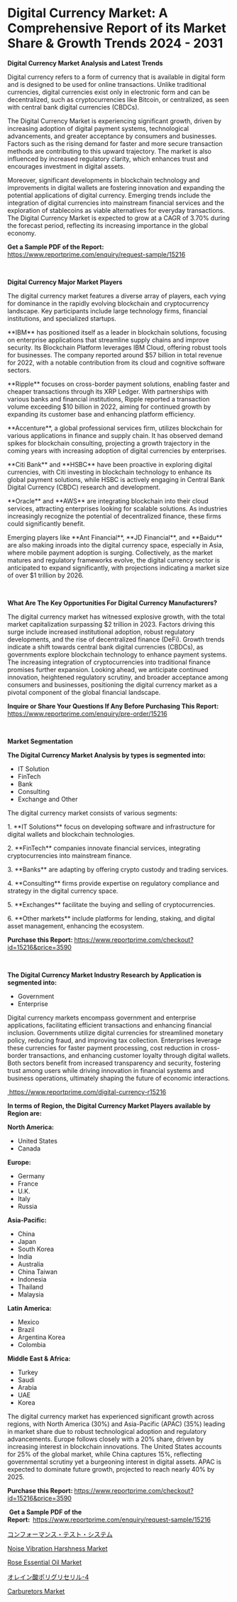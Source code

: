 <p><h1>Digital Currency Market: A Comprehensive Report of its Market Share & Growth Trends 2024 - 2031</h1></p><p><strong>Digital Currency Market Analysis and Latest Trends</strong></p>
<p><p>Digital currency refers to a form of currency that is available in digital form and is designed to be used for online transactions. Unlike traditional currencies, digital currencies exist only in electronic form and can be decentralized, such as cryptocurrencies like Bitcoin, or centralized, as seen with central bank digital currencies (CBDCs).</p><p>The Digital Currency Market is experiencing significant growth, driven by increasing adoption of digital payment systems, technological advancements, and greater acceptance by consumers and businesses. Factors such as the rising demand for faster and more secure transaction methods are contributing to this upward trajectory. The market is also influenced by increased regulatory clarity, which enhances trust and encourages investment in digital assets.</p><p>Moreover, significant developments in blockchain technology and improvements in digital wallets are fostering innovation and expanding the potential applications of digital currency. Emerging trends include the integration of digital currencies into mainstream financial services and the exploration of stablecoins as viable alternatives for everyday transactions. The Digital Currency Market is expected to grow at a CAGR of 3.70% during the forecast period, reflecting its increasing importance in the global economy.</p></p>
<p><strong>Get a Sample PDF of the Report:&nbsp;</strong> <a href="https://www.reportprime.com/enquiry/request-sample/15216">https://www.reportprime.com/enquiry/request-sample/15216</a></p>
<p>&nbsp;</p>
<p><strong>Digital Currency Major Market Players</strong></p>
<p><p>The digital currency market features a diverse array of players, each vying for dominance in the rapidly evolving blockchain and cryptocurrency landscape. Key participants include large technology firms, financial institutions, and specialized startups.</p><p>**IBM** has positioned itself as a leader in blockchain solutions, focusing on enterprise applications that streamline supply chains and improve security. Its Blockchain Platform leverages IBM Cloud, offering robust tools for businesses. The company reported around $57 billion in total revenue for 2022, with a notable contribution from its cloud and cognitive software sectors.</p><p>**Ripple** focuses on cross-border payment solutions, enabling faster and cheaper transactions through its XRP Ledger. With partnerships with various banks and financial institutions, Ripple reported a transaction volume exceeding $10 billion in 2022, aiming for continued growth by expanding its customer base and enhancing platform efficiency.</p><p>**Accenture**, a global professional services firm, utilizes blockchain for various applications in finance and supply chain. It has observed demand spikes for blockchain consulting, projecting a growth trajectory in the coming years with increasing adoption of digital currencies by enterprises.</p><p>**Citi Bank** and **HSBC** have been proactive in exploring digital currencies, with Citi investing in blockchain technology to enhance its global payment solutions, while HSBC is actively engaging in Central Bank Digital Currency (CBDC) research and development.</p><p>**Oracle** and **AWS** are integrating blockchain into their cloud services, attracting enterprises looking for scalable solutions. As industries increasingly recognize the potential of decentralized finance, these firms could significantly benefit.</p><p>Emerging players like **Ant Financial**, **JD Financial**, and **Baidu** are also making inroads into the digital currency space, especially in Asia, where mobile payment adoption is surging. Collectively, as the market matures and regulatory frameworks evolve, the digital currency sector is anticipated to expand significantly, with projections indicating a market size of over $1 trillion by 2026.</p></p>
<p>&nbsp;</p>
<p><strong>What Are The Key Opportunities For Digital Currency Manufacturers?</strong></p>
<p><p>The digital currency market has witnessed explosive growth, with the total market capitalization surpassing $2 trillion in 2023. Factors driving this surge include increased institutional adoption, robust regulatory developments, and the rise of decentralized finance (DeFi). Growth trends indicate a shift towards central bank digital currencies (CBDCs), as governments explore blockchain technology to enhance payment systems. The increasing integration of cryptocurrencies into traditional finance promises further expansion. Looking ahead, we anticipate continued innovation, heightened regulatory scrutiny, and broader acceptance among consumers and businesses, positioning the digital currency market as a pivotal component of the global financial landscape.</p></p>
<p><strong>Inquire or Share Your Questions If Any Before Purchasing This Report:</strong> <a href="https://www.reportprime.com/enquiry/pre-order/15216">https://www.reportprime.com/enquiry/pre-order/15216</a></p>
<p>&nbsp;</p>
<p><strong>Market Segmentation</strong></p>
<p><strong>The Digital Currency Market Analysis by types is segmented into:</strong></p>
<p><ul><li>IT Solution</li><li>FinTech</li><li>Bank</li><li>Consulting</li><li>Exchange and Other</li></ul></p>
<p><p>The digital currency market consists of various segments: </p><p>1. **IT Solutions** focus on developing software and infrastructure for digital wallets and blockchain technologies.  </p><p>2. **FinTech** companies innovate financial services, integrating cryptocurrencies into mainstream finance.  </p><p>3. **Banks** are adapting by offering crypto custody and trading services.  </p><p>4. **Consulting** firms provide expertise on regulatory compliance and strategy in the digital currency space.  </p><p>5. **Exchanges** facilitate the buying and selling of cryptocurrencies.  </p><p>6. **Other markets** include platforms for lending, staking, and digital asset management, enhancing the ecosystem.  </p></p>
<p><strong>Purchase this Report:&nbsp;</strong><a href="https://www.reportprime.com/checkout?id=15216&price=3590">https://www.reportprime.com/checkout?id=15216&price=3590</a></p>
<p>&nbsp;</p>
<p><strong>The Digital Currency Market Industry Research by Application is segmented into:</strong></p>
<p><ul><li>Government</li><li>Enterprise</li></ul></p>
<p><p>Digital currency markets encompass government and enterprise applications, facilitating efficient transactions and enhancing financial inclusion. Governments utilize digital currencies for streamlined monetary policy, reducing fraud, and improving tax collection. Enterprises leverage these currencies for faster payment processing, cost reduction in cross-border transactions, and enhancing customer loyalty through digital wallets. Both sectors benefit from increased transparency and security, fostering trust among users while driving innovation in financial systems and business operations, ultimately shaping the future of economic interactions.</p></p>
<p><a href="https://www.reportprime.com/digital-currency-r15216">&nbsp;https://www.reportprime.com/digital-currency-r15216</a></p>
<p><strong>In terms of Region, the Digital Currency Market Players available by Region are:</strong></p>
<p>
    <p> <strong> North America: </strong>
        <ul>
            <li>United States</li>
            <li>Canada</li>
        </ul>
        </p> 
    <p> <strong> Europe: </strong>
        <ul>
            <li>Germany</li>
            <li>France</li>
            <li>U.K.</li>
            <li>Italy</li>
            <li>Russia</li>
        </ul>
        </p> 
    <p> <strong> Asia-Pacific: </strong>
        <ul>
            <li>China</li>
            <li>Japan</li>
            <li>South Korea</li>
            <li>India</li>
            <li>Australia</li>
            <li>China Taiwan</li>
            <li>Indonesia</li>
            <li>Thailand</li>
            <li>Malaysia</li>
        </ul>
        </p> 
    <p> <strong> Latin America: </strong>
        <ul>
            <li>Mexico</li>
            <li>Brazil</li>
            <li>Argentina Korea</li>
            <li>Colombia</li>
        </ul>
        </p> 
    <p> <strong> Middle East & Africa: </strong>
        <ul>
            <li>Turkey</li>
            <li>Saudi</li>
            <li>Arabia</li>
            <li>UAE</li>
            <li>Korea</li>
        </ul>
    </p>
    </p>
<p><p>The digital currency market has experienced significant growth across regions, with North America (30%) and Asia-Pacific (APAC) (35%) leading in market share due to robust technological adoption and regulatory advancements. Europe follows closely with a 20% share, driven by increasing interest in blockchain innovations. The United States accounts for 25% of the global market, while China captures 15%, reflecting governmental scrutiny yet a burgeoning interest in digital assets. APAC is expected to dominate future growth, projected to reach nearly 40% by 2025.</p></p>
<p><strong>Purchase this Report: </strong><a href="https://www.reportprime.com/checkout?id=15216&price=3590">https://www.reportprime.com/checkout?id=15216&price=3590</a></p>
<p>&nbsp;<strong>Get a Sample PDF of the Report:&nbsp;&nbsp;</strong><a href="https://www.reportprime.com/enquiry/request-sample/15216">https://www.reportprime.com/enquiry/request-sample/15216</a></p>
<p><strong></strong></p>
<p><p><a href="https://medium.com/@alyle7648/conformance-test-system-market-%E3%81%AE%E3%82%B0%E3%83%AD%E3%83%BC%E3%83%90%E3%83%AB%E5%B8%82%E5%A0%B4%E6%A6%82%E8%A6%81%E3%81%AF-%E4%B8%96%E7%95%8C%E3%81%8A%E3%82%88%E3%81%B3%E4%B8%BB%E8%A6%81%E5%B8%82%E5%A0%B4%E3%81%AB%E3%81%8A%E3%81%91%E3%82%8B%E6%A5%AD%E7%95%8C%E3%81%AB%E5%BD%B1%E9%9F%BF%E3%82%92%E4%B8%8E%E3%81%88%E3%82%8B%E4%B8%BB%E8%A6%81%E3%81%AA%E3%83%88%E3%83%AC%E3%83%B3%E3%83%89%E3%81%AB%E3%81%A4%E3%81%84%E3%81%A6-%E7%8B%AC%E8%87%AA%E3%81%AE%E8%A6%96%E7%82%B9%E3%82%92%E6%8F%90%E4%BE%9B%E3%81%97%E3%81%BE%E3%81%99-1fefd7d973df">コンフォーマンス・テスト・システム</a></p><p><a href="https://medium.com/@sahanad234/navigating-the-global-noise-vibration-harshness-market-from-trends-to-strategy-for-period-from-2024-34c623519a35">Noise Vibration Harshness Market</a></p><p><a href="https://medium.com/@djjdj3773/the-growth-of-the-rose-essential-oil-market-has-been-significant-driven-by-various-critical-04536457a7a2">Rose Essential Oil Market</a></p><p><a href="https://medium.com/@alyle7648/%E3%83%9D%E3%83%AA%E3%82%B0%E3%83%AA%E3%82%BB%E3%83%AA%E3%83%AB-4%E3%82%AA%E3%83%AC%E3%82%A2%E3%83%BC%E3%83%88%E5%B8%82%E5%A0%B4%E3%82%92%E5%BD%A2%E6%88%90%E3%81%97%E3%81%A6%E3%81%84%E3%82%8B%E9%9D%A9%E6%96%B0%E3%81%A8%E5%B8%82%E5%A0%B4%E3%81%AE%E3%83%88%E3%83%AC%E3%83%B3%E3%83%89%E3%81%AF%E4%BD%95%E3%81%A7%E3%81%99%E3%81%8B-4d2ae16cb3ba">オレイン酸ポリグリセリル-4</a></p><p><a href="https://issuu.com/reportprime-2/docs/carburetors-market-size-2030.pptx_59fb888111530b">Carburetors Market</a></p></p>